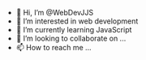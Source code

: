 - 👋 Hi, I’m @WebDevJJS
- 👀 I’m interested in web development
- 🌱 I’m currently learning JavaScript
- 💞️ I’m looking to collaborate on ...
- 📫 How to reach me ...

<!---
WebDevJJS/WebDevJJS is a ✨ special ✨ repository because its `README.md` (this file) appears on your GitHub profile.
You can click the Preview link to take a look at your changes.
--->
